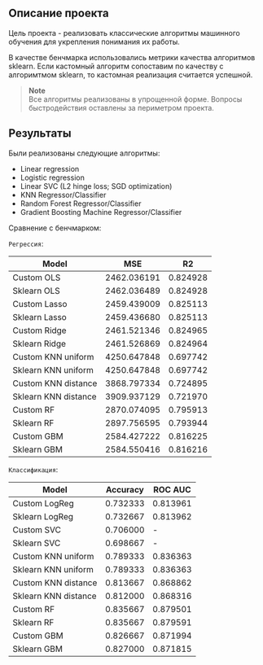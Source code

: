 ## Описание проекта

Цель проекта - реализовать классические алгоритмы машинного обучения для укрепления понимания их работы.

В качестве бенчмарка использовались метрики качества алгоритмов sklearn. Если кастомный алгоритм сопоставим по качеству с алгоримтмом sklearn, то кастомная реализация считается успешной.

> **Note** \
> Все алгоритмы реализованы в упрощенной форме. Вопросы быстродействия оставлены за периметром проекта.

## Результаты

Были реализованы следующие алгоритмы:

- Linear regression
- Logistic regression
- Linear SVC (L2 hinge loss; SGD optimization)
- KNN Regressor/Classifier
- Random Forest Regressor/Classifier
- Gradient Boosting Machine Regressor/Classifier

Сравнение с бенчмарком:

`Регрессия`:

| Model                     | MSE           | R2       |
|---------------------------|---------------|----------|
| Custom OLS                 | 2462.036191   | 0.824928 |
| Sklearn OLS                | 2462.036489   | 0.824928 |
| Custom Lasso               | 2459.439009   | 0.825113 |
| Sklearn Lasso              | 2459.436680   | 0.825113 |
| Custom Ridge               | 2461.521346   | 0.824965 |
| Sklearn Ridge              | 2461.526869   | 0.824964 |
| Custom KNN uniform         | 4250.647848   | 0.697742 |
| Sklearn KNN uniform        | 4250.647848   | 0.697742 |
| Custom KNN distance        | 3868.797334   | 0.724895 |
| Sklearn KNN distance       | 3909.937129   | 0.721970 |
| Custom RF                  | 2870.074095   | 0.795913 |
| Sklearn RF                 | 2897.756595   | 0.793944 |
| Custom GBM                 | 2584.427222   | 0.816225 |
| Sklearn GBM                | 2584.550416   | 0.816216 |

`Классификация`:

| Model                     | Accuracy   | ROC AUC   |
|---------------------------|------------|-----------|
| Custom LogReg             | 0.732333   | 0.813961  |
| Sklearn LogReg            | 0.732667   | 0.813962  |
| Custom SVC                | 0.706000   | -         |
| Sklearn SVC               | 0.698667   | -         |
| Custom KNN uniform        | 0.789333   | 0.836363  |
| Sklearn KNN uniform       | 0.789333   | 0.836363  |
| Custom KNN distance       | 0.813667   | 0.868862  |
| Sklearn KNN distance      | 0.812000   | 0.868316  |
| Custom RF                 | 0.835667   | 0.879501  |
| Sklearn RF                | 0.835667   | 0.879591  |
| Custom GBM                | 0.826667   | 0.871994  |
| Sklearn GBM               | 0.827000   | 0.871815  |

